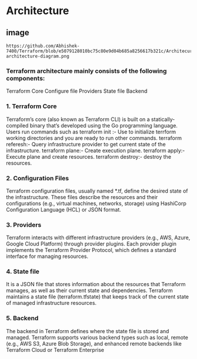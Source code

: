 # Architecture
## image
```
https://github.com/Abhishek-7400/Terraform/blob/e5079128010bc75c80e9d04b685a8256617b321c/Architecure/terraform-architecture-diagram.png
```

### Terraform architecture mainly consists of the following components:
Terraform Core
Configure file
Providers
State file
Backend

### 1. Terraform Core
Terraform’s core (also known as Terraform CLI) is built on a statically-compiled binary that’s developed using the Go programming language.
Users run commands such as
terraform init :- Use to initialize terrform working directories and you are ready to run other commands.
terraform referesh:- Query infrastructure provider to get current state of the infrastructure.
terraform plane:- Create execution plane.
terraform apply:- Execute plane and create resources.
terraform destroy:- destroy the resources.

### 2. Configuration Files
Terraform configuration files, usually named *.tf, define the desired state of the infrastructure.
These files describe the resources and their configurations (e.g., virtual machines, networks, storage) using HashiCorp Configuration Language (HCL) or JSON format.

### 3. Providers
Terraform interacts with different infrastructure providers (e.g., AWS, Azure, Google Cloud Platform) through provider plugins.
Each provider plugin implements the Terraform Provider Protocol, which defines a standard interface for managing resources.

### 4. State file
It is a JSON file that stores information about the resources that Terraform manages, as well as their current state and dependencies.
Terraform maintains a state file (terraform.tfstate) that keeps track of the current state of managed infrastructure resources.
### 5. Backend
The backend in Terraform defines where the state file is stored and managed.
Terraform supports various backend types such as local, remote (e.g., AWS S3, Azure Blob Storage), and enhanced remote backends like Terraform Cloud or Terraform Enterprise
